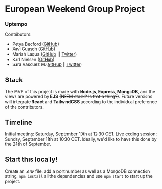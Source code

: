 # European Weekend Group Project 
### Uptempo

Contributors:

- Petya Bedford ([GitHub](https://github.com/bpetya44))
- Xavi Guasch ([GitHub](https://github.com/xaviguasch)) 
- Mariah Laqua ([GitHub](https://github.com/mariahlaqua) || [Twitter](https://github.com/MariahLaqua))
- Karl Nielsen ([GitHub](https://github.com/kgni))
- Sara Vasquez M.([GitHub](https://github.com/svmarinez) || [Twitter](https://twitter.com/VasquezMarinez))

## Stack

The MVP of this project is made with **Node.js**, **Express**, **MongoDB**, and the views are powered by **EJS** ~~(NEEM stack? Is that a thing?)~~.
Future versions will integrate **React** and **TailwindCSS** according to the individual preference of the contributors.

## Timeline

Initial meeting: Saturday, September 10th at 12:30 CET.
Live coding session: Sunday, September 11th at 10:30 CET. 
Ideally, we'd like to have this done by the 24th of September.

## Start this locally!

Create an *.env* file, add a port number as well as a MongoDB connection string. `npm install` all the dependencies and use `npm start` to start up the project.



